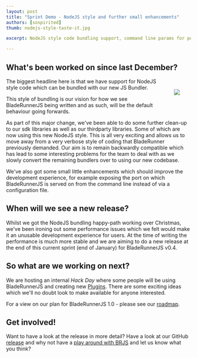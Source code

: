 ```yaml
---
layout: post
title: "Sprint Demo - NodeJS style and further small enhancements"
authors: [sospirited]
thumb: nodejs-style-taste-it.jpg

excerpt: NodeJS style code bundling support, command line params for port configuration. Here's a brief update on what the BRJS team have been working on since the start of December.

---
```


## What's been worked on since last December?

<img src="/blog/img/{{ page.thumb }}" style="margin: 30px;" align="right" class="width-medium" />
The biggest headline here is that we have support for NodeJS style code which can be bundled with our new JS Bundler.

This style of bundling is our vision for how we see BladeRunnerJS being written and as such, will be the default behaviour going forwards.

As part of this major change, we've been able to do some further clean-up to our sdk libraries as well as our thirdparty libraries. Some of which are now using this new NodeJS style. This is all very exciting and allows us to move away from a very verbose style of coding that BladeRunner previously demanded. Our aim is to remain backwardly compatible which has lead to some interesting problems for the team to deal with as we slowly convert the remaining bundlers over to using our new codebase.

We've also got some small little enhancements which should improve the development experience, for example exposing the port on which BladeRunnerJS is served on from the command line instead of via a configuration file.

## When will we see a new release?

Whilst we got the NodeJS bundling happy-path working over Christmas, we've been ironing out some performance issues which we felt would make it an unusable development experience for users. At the time of writing the performance is much more stable and we are aiming to do a new release at the end of this current sprint (end of January) for BladeRunnerJS v0.4.

## So what are we working on next?

We are hosting an internal *Hack Day* where some people will be using BladeRunnerJS and creating new [Plugins](https://github.com/BladeRunnerJS/brjs/wiki/BladeRunnerJS-Plugin-Development-Guide). There are some exciting ideas which we'll no doubt look to make available for anyone interested.

For a view on our plan for BladeRunnerJS 1.0 - please see our [roadmap](http://bladerunnerjs.org/docs/roadmap/).

## Get involved!
Want to have a look at the release in more detail? Have a look at our GitHub [release](https://github.com/BladeRunnerJS/brjs/releases) and why not have a [play around with BRJS](http://bladerunnerjs.org/docs/use/getting_started/) and let us know what you think?
